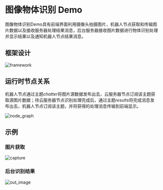 # 图像物体识别 Demo

图像物体识别Demo具有前端界面利用摄像头拍摄图片，机器人节点获取和传输图片数据以及接收服务器处理结果消息，后台服务器接收图片数据进行物体识别处理并显示结果以及通知机器人节点结果消息。

## 框架设计

![framework](https://reganfan.github.io/assets/cloud-robot-diagram/framework.png)

## 运行时节点关系

机器人节点通过主题*chatter*将图片源数据发布出去，云服务器节点订阅该主题获取源图片数据；待云服务器节点识别处理完成后，通过主题*results*将完成消息发布出去，机器人节点订阅该主题，并将获得的处理消息传输到前端显示。

![node_graph](https://reganfan.github.io/assets/cloud-robot-diagram/node_graph.png)

## 示例

### 图片获取

![capture](https://reganfan.github.io/assets/cloud-robot-diagram/capture.PNG)

### 后台识别结果

![out_image](https://reganfan.github.io/assets/cloud-robot-diagram/out_image.jpg)